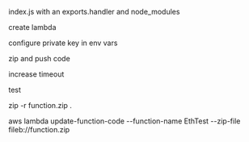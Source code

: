 index.js with an exports.handler and node_modules

create lambda

configure private key in env vars

zip and push code

increase timeout

test

zip -r function.zip .

aws lambda update-function-code --function-name EthTest --zip-file fileb://function.zip